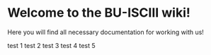 # Welcome to the BU-ISCIII wiki!

Here you will find all necessary documentation for working with us!

test 1
test 2
test 3
test 4
test 5
